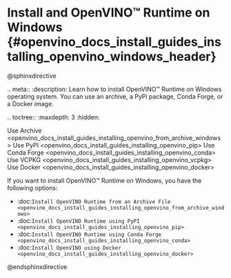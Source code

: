 # Install and OpenVINO™ Runtime on Windows {#openvino_docs_install_guides_installing_openvino_windows_header}

@sphinxdirective

.. meta::
   :description: Learn how to install OpenVINO™ Runtime on Windows operating 
                 system. You can use an archive, a PyPi package, Conda Forge, 
                 or a Docker image.


.. toctree::
   :maxdepth: 3
   :hidden:

   Use Archive <openvino_docs_install_guides_installing_openvino_from_archive_windows>
   Use PyPI <openvino_docs_install_guides_installing_openvino_pip>
   Use Conda Forge <openvino_docs_install_guides_installing_openvino_conda>
   Use VCPKG <openvino_docs_install_guides_installing_openvino_vcpkg>
   Use Docker <openvino_docs_install_guides_installing_openvino_docker>



If you want to install OpenVINO™ Runtime on Windows, you have the following options:

* :doc:`Install OpenVINO Runtime from an Archive File <openvino_docs_install_guides_installing_openvino_from_archive_windows>`
* :doc:`Install OpenVINO Runtime using PyPI <openvino_docs_install_guides_installing_openvino_pip>`
* :doc:`Install OpenVINO Runtime using Conda Forge <openvino_docs_install_guides_installing_openvino_conda>`
* :doc:`Install OpenVINO using Docker <openvino_docs_install_guides_installing_openvino_docker>`


@endsphinxdirective
